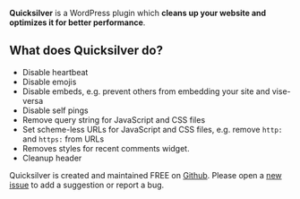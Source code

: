 **Quicksilver** is a WordPress plugin which **cleans up your website and optimizes it for better performance**.

## What does Quicksilver do?

* Disable heartbeat
* Disable emojis
* Disable embeds, e.g. prevent others from embedding your site and vise-versa
* Disable self pings
* Remove query string for JavaScript and CSS files
* Set scheme-less URLs for JavaScript and CSS files, e.g. remove `http:` and `https:` from URLs
* Removes styles for recent comments widget.
* Cleanup header

Quicksilver is created and maintained FREE on [Github](https://github.com/mechanika-design/quicksilver). Please open a [new issue](https://github.com/mechanika-design/quicksilver/issues) to add a suggestion or report a bug.

